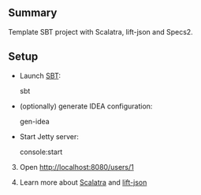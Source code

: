 ## Summary

Template SBT project with Scalatra, lift-json and Specs2.

## Setup

* Launch [SBT](http://code.google.com/p/simple-build-tool):

    sbt

* (optionally) generate IDEA configuration:

    gen-idea

* Start Jetty server:

    console:start

3. Open [http://localhost:8080/users/1](http://localhost:8080/users/1)

4. Learn more about [Scalatra](http://www.scalatra.org/stable/book/) and
   [lift-json](https://github.com/lift/lift/tree/master/framework/lift-base/lift-json/)

